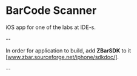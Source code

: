 BarCode Scanner
==========

iOS app for one of the labs at IDE-s.

--

In order for application to build, add **ZBarSDK** to it [www.zbar.sourceforge.net/iphone/sdkdoc/].

--

